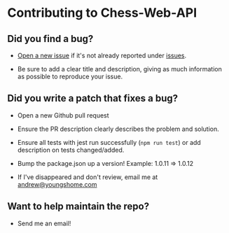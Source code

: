 # Contributing to Chess-Web-API

## Did you find a bug?

- [Open a new issue](https://github.com/andyruwruw/chess-web-api/issues/new/choose) if it's not already reported under [issues](https://github.com/andyruwruw/chess-web-api/issues).

- Be sure to add a clear title and description, giving as much information as possible to reproduce your issue.

## Did you write a patch that fixes a bug?

- Open a new Github pull request

- Ensure the PR description clearly describes the problem and solution.

- Ensure all tests with jest run successfully (`npm run test`) or add description on tests changed/added.

- Bump the package.json up a version! Example: 1.0.11 => 1.0.12

- If I've disappeared and don't review, email me at [andrew@youngshome.com](andrew@youngshome.com)

## Want to help maintain the repo?

- Send me an email!
